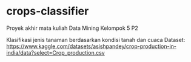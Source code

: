 # crops-classifier
Proyek akhir mata kuliah Data Mining
Kelompok 5 P2

Klasifikasi jenis tanaman berdasarkan kondisi tanah dan cuaca
Dataset: https://www.kaggle.com/datasets/asishpandey/crop-production-in-india/data?select=Crop_production.csv
